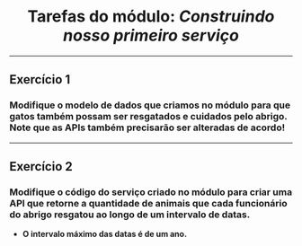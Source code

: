 <div align="center">

# Tarefas do módulo: <i>Construindo nosso primeiro serviço</i>

</div>
<hr>

## Exercício 1

### Modifique o modelo de dados que criamos no módulo para que gatos também possam ser resgatados e cuidados pelo abrigo. Note que as APIs também precisarão ser alteradas de acordo!

<hr>

## Exercício 2

### Modifique o código do serviço criado no módulo para criar uma API que retorne a quantidade de animais que cada funcionário do abrigo resgatou ao longo de um intervalo de datas.

- <b>O intervalo máximo das datas é de um ano.</b>